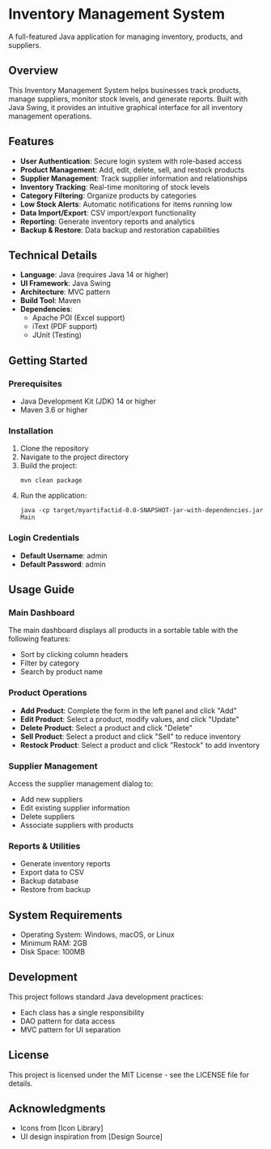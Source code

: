 
# Inventory Management System

A full-featured Java application for managing inventory, products, and suppliers.

## Overview

This Inventory Management System helps businesses track products, manage suppliers, monitor stock levels, and generate reports. Built with Java Swing, it provides an intuitive graphical interface for all inventory management operations.

## Features

- **User Authentication**: Secure login system with role-based access
- **Product Management**: Add, edit, delete, sell, and restock products
- **Supplier Management**: Track supplier information and relationships
- **Inventory Tracking**: Real-time monitoring of stock levels
- **Category Filtering**: Organize products by categories
- **Low Stock Alerts**: Automatic notifications for items running low
- **Data Import/Export**: CSV import/export functionality
- **Reporting**: Generate inventory reports and analytics
- **Backup & Restore**: Data backup and restoration capabilities

## Technical Details

- **Language**: Java (requires Java 14 or higher)
- **UI Framework**: Java Swing
- **Architecture**: MVC pattern
- **Build Tool**: Maven
- **Dependencies**:
  - Apache POI (Excel support)
  - iText (PDF support)
  - JUnit (Testing)

## Getting Started

### Prerequisites

- Java Development Kit (JDK) 14 or higher
- Maven 3.6 or higher

### Installation

1. Clone the repository
2. Navigate to the project directory
3. Build the project:
   ```
   mvn clean package
   ```
4. Run the application:
   ```
   java -cp target/myartifactid-0.0-SNAPSHOT-jar-with-dependencies.jar Main
   ```

### Login Credentials

- **Default Username**: admin
- **Default Password**: admin

## Usage Guide

### Main Dashboard

The main dashboard displays all products in a sortable table with the following features:
- Sort by clicking column headers
- Filter by category
- Search by product name

### Product Operations

- **Add Product**: Complete the form in the left panel and click "Add"
- **Edit Product**: Select a product, modify values, and click "Update"
- **Delete Product**: Select a product and click "Delete"
- **Sell Product**: Select a product and click "Sell" to reduce inventory
- **Restock Product**: Select a product and click "Restock" to add inventory

### Supplier Management

Access the supplier management dialog to:
- Add new suppliers
- Edit existing supplier information
- Delete suppliers
- Associate suppliers with products

### Reports & Utilities

- Generate inventory reports
- Export data to CSV
- Backup database
- Restore from backup

## System Requirements

- Operating System: Windows, macOS, or Linux
- Minimum RAM: 2GB
- Disk Space: 100MB

## Development

This project follows standard Java development practices:
- Each class has a single responsibility
- DAO pattern for data access
- MVC pattern for UI separation

## License

This project is licensed under the MIT License - see the LICENSE file for details.

## Acknowledgments

- Icons from [Icon Library]
- UI design inspiration from [Design Source]
